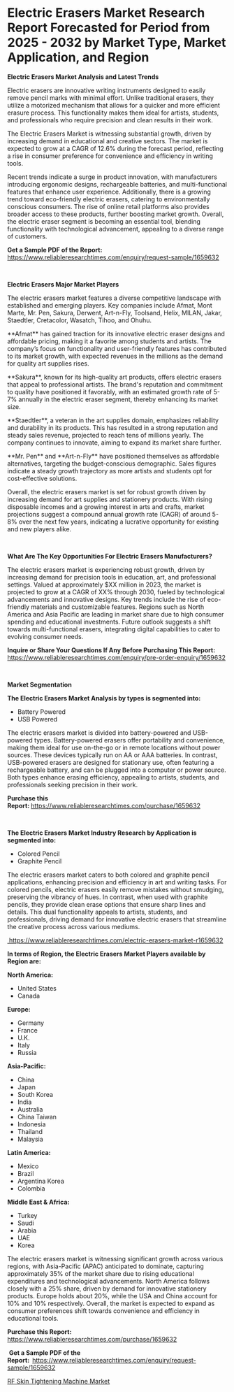 <p><h1>Electric Erasers Market Research Report Forecasted for Period from 2025 -  2032 by Market Type, Market Application, and Region</h1></p><p><strong>Electric Erasers Market Analysis and Latest Trends</strong></p>
<p><p>Electric erasers are innovative writing instruments designed to easily remove pencil marks with minimal effort. Unlike traditional erasers, they utilize a motorized mechanism that allows for a quicker and more efficient erasure process. This functionality makes them ideal for artists, students, and professionals who require precision and clean results in their work. </p><p>The Electric Erasers Market is witnessing substantial growth, driven by increasing demand in educational and creative sectors. The market is expected to grow at a CAGR of 12.6% during the forecast period, reflecting a rise in consumer preference for convenience and efficiency in writing tools. </p><p>Recent trends indicate a surge in product innovation, with manufacturers introducing ergonomic designs, rechargeable batteries, and multi-functional features that enhance user experience. Additionally, there is a growing trend toward eco-friendly electric erasers, catering to environmentally conscious consumers. The rise of online retail platforms also provides broader access to these products, further boosting market growth. Overall, the electric eraser segment is becoming an essential tool, blending functionality with technological advancement, appealing to a diverse range of customers.</p></p>
<p><strong>Get a Sample PDF of the Report:&nbsp;</strong> <a href="https://www.reliableresearchtimes.com/enquiry/request-sample/1659632?utm_campaign=2123&utm_medium=2&utm_source=Github&utm_content=ia&utm_term=06022025&utm_id=electric-erasers">https://www.reliableresearchtimes.com/enquiry/request-sample/1659632</a></p>
<p>&nbsp;</p>
<p><strong>Electric Erasers Major Market Players</strong></p>
<p><p>The electric erasers market features a diverse competitive landscape with established and emerging players. Key companies include Afmat, Mont Marte, Mr. Pen, Sakura, Derwent, Art-n-Fly, Toolsand, Helix, MILAN, Jakar, Staedtler, Cretacolor, Wasatch, Tihoo, and Ohuhu.</p><p>**Afmat** has gained traction for its innovative electric eraser designs and affordable pricing, making it a favorite among students and artists. The company’s focus on functionality and user-friendly features has contributed to its market growth, with expected revenues in the millions as the demand for quality art supplies rises.</p><p>**Sakura**, known for its high-quality art products, offers electric erasers that appeal to professional artists. The brand's reputation and commitment to quality have positioned it favorably, with an estimated growth rate of 5-7% annually in the electric eraser segment, thereby enhancing its market size.</p><p>**Staedtler**, a veteran in the art supplies domain, emphasizes reliability and durability in its products. This has resulted in a strong reputation and steady sales revenue, projected to reach tens of millions yearly. The company continues to innovate, aiming to expand its market share further.</p><p>**Mr. Pen** and **Art-n-Fly** have positioned themselves as affordable alternatives, targeting the budget-conscious demographic. Sales figures indicate a steady growth trajectory as more artists and students opt for cost-effective solutions.</p><p>Overall, the electric erasers market is set for robust growth driven by increasing demand for art supplies and stationery products. With rising disposable incomes and a growing interest in arts and crafts, market projections suggest a compound annual growth rate (CAGR) of around 5-8% over the next few years, indicating a lucrative opportunity for existing and new players alike.</p></p>
<p>&nbsp;</p>
<p><strong>What Are The Key Opportunities For Electric Erasers Manufacturers?</strong></p>
<p><p>The electric erasers market is experiencing robust growth, driven by increasing demand for precision tools in education, art, and professional settings. Valued at approximately $XX million in 2023, the market is projected to grow at a CAGR of XX% through 2030, fueled by technological advancements and innovative designs. Key trends include the rise of eco-friendly materials and customizable features. Regions such as North America and Asia Pacific are leading in market share due to high consumer spending and educational investments. Future outlook suggests a shift towards multi-functional erasers, integrating digital capabilities to cater to evolving consumer needs.</p></p>
<p><strong>Inquire or Share Your Questions If Any Before Purchasing This Report:</strong> <a href="https://www.reliableresearchtimes.com/enquiry/pre-order-enquiry/1659632?utm_campaign=2123&utm_medium=2&utm_source=Github&utm_content=ia&utm_term=06022025&utm_id=electric-erasers">https://www.reliableresearchtimes.com/enquiry/pre-order-enquiry/1659632</a></p>
<p>&nbsp;</p>
<p><strong>Market Segmentation</strong></p>
<p><strong>The Electric Erasers Market Analysis by types is segmented into:</strong></p>
<p><ul><li>Battery Powered</li><li>USB Powered</li></ul></p>
<p><p>The electric erasers market is divided into battery-powered and USB-powered types. Battery-powered erasers offer portability and convenience, making them ideal for use on-the-go or in remote locations without power sources. These devices typically run on AA or AAA batteries. In contrast, USB-powered erasers are designed for stationary use, often featuring a rechargeable battery, and can be plugged into a computer or power source. Both types enhance erasing efficiency, appealing to artists, students, and professionals seeking precision in their work.</p></p>
<p><strong>Purchase this Report:&nbsp;</strong><a href="https://www.reliableresearchtimes.com/purchase/1659632?utm_campaign=2123&utm_medium=2&utm_source=Github&utm_content=ia&utm_term=06022025&utm_id=electric-erasers">https://www.reliableresearchtimes.com/purchase/1659632</a></p>
<p>&nbsp;</p>
<p><strong>The Electric Erasers Market Industry Research by Application is segmented into:</strong></p>
<p><ul><li>Colored Pencil</li><li>Graphite Pencil</li></ul></p>
<p><p>The electric erasers market caters to both colored and graphite pencil applications, enhancing precision and efficiency in art and writing tasks. For colored pencils, electric erasers easily remove mistakes without smudging, preserving the vibrancy of hues. In contrast, when used with graphite pencils, they provide clean erase options that ensure sharp lines and details. This dual functionality appeals to artists, students, and professionals, driving demand for innovative electric erasers that streamline the creative process across various mediums.</p></p>
<p><a href="https://www.reliableresearchtimes.com/electric-erasers-market-r1659632?utm_campaign=2123&utm_medium=2&utm_source=Github&utm_content=ia&utm_term=06022025&utm_id=electric-erasers">&nbsp;https://www.reliableresearchtimes.com/electric-erasers-market-r1659632</a></p>
<p><strong>In terms of Region, the Electric Erasers Market Players available by Region are:</strong></p>
<p>
    <p> <strong> North America: </strong>
        <ul>
            <li>United States</li>
            <li>Canada</li>
        </ul>
        </p> 
    <p> <strong> Europe: </strong>
        <ul>
            <li>Germany</li>
            <li>France</li>
            <li>U.K.</li>
            <li>Italy</li>
            <li>Russia</li>
        </ul>
        </p> 
    <p> <strong> Asia-Pacific: </strong>
        <ul>
            <li>China</li>
            <li>Japan</li>
            <li>South Korea</li>
            <li>India</li>
            <li>Australia</li>
            <li>China Taiwan</li>
            <li>Indonesia</li>
            <li>Thailand</li>
            <li>Malaysia</li>
        </ul>
        </p> 
    <p> <strong> Latin America: </strong>
        <ul>
            <li>Mexico</li>
            <li>Brazil</li>
            <li>Argentina Korea</li>
            <li>Colombia</li>
        </ul>
        </p> 
    <p> <strong> Middle East & Africa: </strong>
        <ul>
            <li>Turkey</li>
            <li>Saudi</li>
            <li>Arabia</li>
            <li>UAE</li>
            <li>Korea</li>
        </ul>
    </p>
    </p>
<p><p>The electric erasers market is witnessing significant growth across various regions, with Asia-Pacific (APAC) anticipated to dominate, capturing approximately 35% of the market share due to rising educational expenditures and technological advancements. North America follows closely with a 25% share, driven by demand for innovative stationery products. Europe holds about 20%, while the USA and China account for 10% and 10% respectively. Overall, the market is expected to expand as consumer preferences shift towards convenience and efficiency in educational tools.</p></p>
<p><strong>Purchase this Report: </strong><a href="https://www.reliableresearchtimes.com/purchase/1659632?utm_campaign=2123&utm_medium=2&utm_source=Github&utm_content=ia&utm_term=06022025&utm_id=electric-erasers">https://www.reliableresearchtimes.com/purchase/1659632</a></p>
<p>&nbsp;<strong>Get a Sample PDF of the Report:&nbsp;&nbsp;</strong><a href="https://www.reliableresearchtimes.com/enquiry/request-sample/1659632?utm_campaign=2123&utm_medium=2&utm_source=Github&utm_content=ia&utm_term=06022025&utm_id=electric-erasers">https://www.reliableresearchtimes.com/enquiry/request-sample/1659632</a></p>
<p><strong></strong></p>
<p><p><a href="https://github.com/mcfred89/Market-Research-Report-List-1/blob/main/rf-skin-tightening-machine-market.md?utm_campaign=2123&utm_medium=2&utm_source=Github&utm_content=ia&utm_term=06022025&utm_id=electric-erasers">RF Skin Tightening Machine Market</a></p></p>